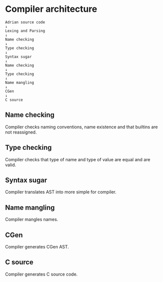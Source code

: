 # Compiler architecture

```
Adrian source code
↓
Lexing and Parsing
↓
Name checking
↓
Type checking
↓
Syntax sugar
↓
Name checking
↓
Type checking
↓
Name mangling
↓
CGen
↓
C source
```

## Name checking

Compiler checks naming conventions, name existence and that builtins are not reassigned.

## Type checking

Compiler checks that type of name and type of value are equal and are valid.

## Syntax sugar

Compiler translates AST into more simple for compiler.

## Name mangling

Compiler mangles names.

## CGen

Compiler generates CGen AST.

## C source

Compiler generates C source code.
